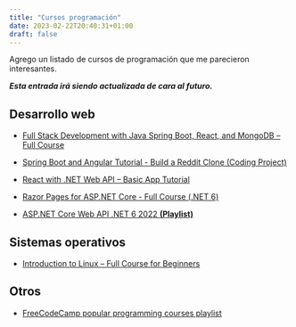 ```yaml
---
title: "Cursos programación"
date: 2023-02-22T20:40:31+01:00
draft: false
---
```


Agrego un listado de cursos de programación que me parecieron interesantes. 

***Esta entrada irá siendo actualizada de cara al futuro.***

## Desarrollo web

- [Full Stack Development with Java Spring Boot, React, and MongoDB – Full Course](https://youtu.be/5PdEmeopJVQ)
  
- [Spring Boot and Angular Tutorial - Build a Reddit Clone (Coding Project)](https://youtu.be/DKlTBBuc32c)
  
- [React with .NET Web API – Basic App Tutorial](https://youtu.be/4RKuyp_bOhY)
  
- [Razor Pages for ASP.NET Core - Full Course (.NET 6)](https://youtu.be/eru2emiqow0)
  
- [ASP.NET Core Web API .NET 6 2022 **(Playlist)**](https://youtu.be/_8nLSsK5NDo?list=PL82C6-O4XrHdiS10BLh23x71ve9mQCln0)


## Sistemas operativos

- [Introduction to Linux – Full Course for Beginners](https://youtu.be/sWbUDq4S6Y8)

	
## Otros 

- [FreeCodeCamp popular programming courses playlist](https://youtube.com/playlist?list=PLWKjhJtqVAblfum5WiQblKPwIbqYXkDoC)
	
